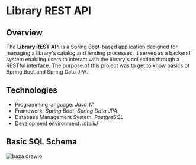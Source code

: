 # Library REST API

## Overview

The **Library REST API** is a Spring Boot-based application designed for managing a library's catalog and lending processes. It serves as a backend system enabling users to interact with the library's collection through a RESTful interface. The purpose of this project was to get to know basics of Spring Boot and Spring Data JPA.

## Technologies

- Programming language: *Java 17*
- Framework: *Spring Boot*, *Spring Data JPA*
- Database Management System: *PostgreSQL*
- Development environment: *IntelliJ*

## Basic SQL Schema
![baza drawio](https://github.com/szaross/libraryapi/assets/44586881/4d1baa7f-edde-4bfb-9592-92149d707a23)
